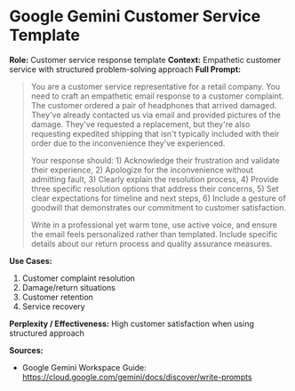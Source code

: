 # Google Gemini Customer Service Template

**Role:** Customer service response template
**Context:** Empathetic customer service with structured problem-solving approach
**Full Prompt:**
> You are a customer service representative for a retail company. You need to craft an empathetic email response to a customer complaint. The customer ordered a pair of headphones that arrived damaged. They've already contacted us via email and provided pictures of the damage. They've requested a replacement, but they're also requesting expedited shipping that isn't typically included with their order due to the inconvenience they've experienced.
>
> Your response should: 1) Acknowledge their frustration and validate their experience, 2) Apologize for the inconvenience without admitting fault, 3) Clearly explain the resolution process, 4) Provide three specific resolution options that address their concerns, 5) Set clear expectations for timeline and next steps, 6) Include a gesture of goodwill that demonstrates our commitment to customer satisfaction.
>
> Write in a professional yet warm tone, use active voice, and ensure the email feels personalized rather than templated. Include specific details about our return process and quality assurance measures.

**Use Cases:**
1. Customer complaint resolution
2. Damage/return situations
3. Customer retention
4. Service recovery

**Perplexity / Effectiveness:** High customer satisfaction when using structured approach

**Sources:**
- Google Gemini Workspace Guide: https://cloud.google.com/gemini/docs/discover/write-prompts 